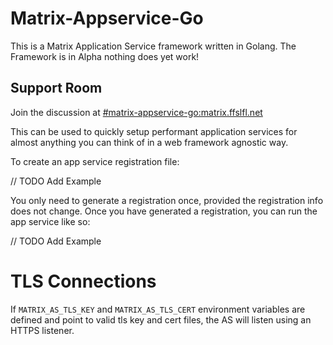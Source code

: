 # Matrix-Appservice-Go
This is a Matrix Application Service framework written in Golang.
The Framework is in Alpha nothing does yet work!

## Support Room
Join the discussion at [#matrix-appservice-go:matrix.ffslfl.net](https://matrix.to/#/#matrix-appservice-go:matrix.ffslfl.net)

This can be used to quickly setup performant application services for almost
anything you can think of in a web framework agnostic way.

To create an app service registration file:

// TODO Add Example

You only need to generate a registration once, provided the registration info does not
change. Once you have generated a registration, you can run the app service like so:

// TODO Add Example

TLS Connections
===============
If `MATRIX_AS_TLS_KEY` and `MATRIX_AS_TLS_CERT` environment variables are
defined and point to valid tls key and cert files, the AS will listen using
an HTTPS listener.